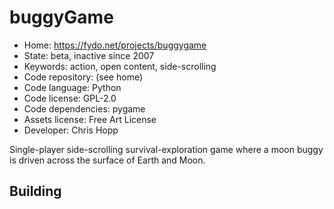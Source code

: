 # buggyGame

- Home: https://fydo.net/projects/buggygame
- State: beta, inactive since 2007
- Keywords: action, open content, side-scrolling
- Code repository: (see home)
- Code language: Python
- Code license: GPL-2.0
- Code dependencies: pygame
- Assets license: Free Art License
- Developer: Chris Hopp

Single-player side-scrolling survival-exploration game where a moon buggy is driven across the surface of Earth and Moon.

## Building
